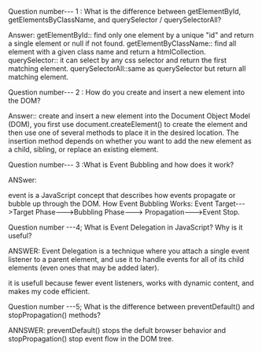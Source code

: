 Question number--- 1 : What is the difference between getElementById, getElementsByClassName, and querySelector / querySelectorAll?

Answer:
getElementById:: find only one element by a unique "id" and return a single element or null if not found.
getElementByClassName:: find all element with a given class name and return a htmlCollection.
querySelector:: it can select by any css selector and return the first matching element.
querySelectorAll::same as querySelector but return all matching element.


Question number--- 2 : How do you create and insert a new element into the DOM?

Answer::
create and insert a new element into the Document Object Model (DOM), you first use document.createElement() to create the element and then use one of several methods to place it in the desired location. The insertion method depends on whether you want to add the new element as a child, sibling, or replace an existing element.



Question number--- 3 :What is Event Bubbling and how does it work?

ANSwer:

event is a JavaScript concept that describes how events propagate or bubble up through the DOM. 
How Event Bubbling Works:
Event Target--->Target Phase--->Bubbling Phase---> Propagation--->Event Stop.


Question number ---4; What is Event Delegation in JavaScript? Why is it useful?
 
 ANSWER:
 Event Delegation is a technique where you attach a single event listener to a parent element, and use it to handle events for all of its child elements (even ones that may be added later).

it is usefull because 
fewer event listeners, works with dynamic content, and makes my code efficient.



Question number ---5;  What is the difference between preventDefault() and stopPropagation() methods?


ANNSWER:
preventDefault() stops the defult browser behavior and stopPropagation() stop event flow in the DOM tree.


























